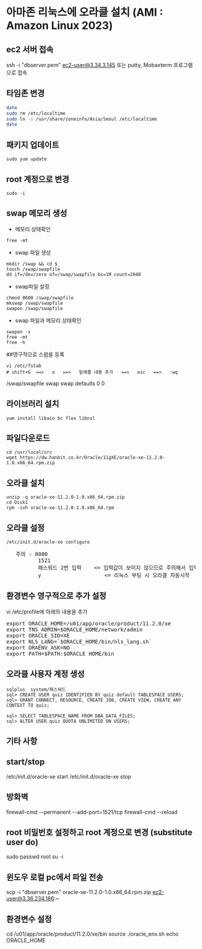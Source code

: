 아마존 리눅스에 오라클 설치  (AMI : Amazon Linux 2023)
======================================================

## ec2 서버 접속
ssh -i "dbserver.pem" ec2-user@3.34.3.145
또는 putty, Mobaxterm 프로그램으로 접속

## 타임존 변경
```sh
date
sudo rm /etc/localtime
sudo ln -s /usr/share/zoneinfo/Asia/Seoul /etc/localtime
date
```

## 패키지 업데이트
```
sudo yum update
```

##  root 계정으로 변경
```
sudo -i
```

## swap 메모리 생성

- 메모리 상태확인
``` 
free -mt
```

- swap 파일 생성
```
mkdir /swap && cd $_
touch /swap/swapfile
dd if=/dev/zero of=/swap/swapfile bs=1M count=2048
```

- swap파일 설정
```
chmod 0600 /swap/swapfile
mkswap /swap/swapfile
swapon /swap/swapfile
```

- swap 파일과 메모리 상태확인
```
swapon -s
free -mt
free -h
```

##영구적으로 스왑을 등록
```
vi /etc/fstab   
# shift+G  ==>   o   ==>   밑에줄 내용 추가   ==>   esc   ==>   :wq
```
  /swap/swapfile swap swap defaults 0 0

## 라이브러리 설치
```
yum install libaio bc flex libnsl
```

## 파일다운로드
```
cd /usr/local/src
wget https://dw.hanbit.co.kr/Oracle/11gXE/oracle-xe-11.2.0-1.0.x86_64.rpm.zip
```

## 오라클 설치
```
unzip -q oracle-xe-11.2.0-1.0.x86_64.rpm.zip
cd Disk1
rpm -ivh oracle-xe-11.2.0-1.0.x86_64.rpm 
```

## 오라클 설정
```
/etc/init.d/oracle-xe configure
```
<pre>
   주의 : 8080
          1521       
          패스워드 2번 입력    <= 입력값이 보이지 않으므로 주의해서 입력(sys,system 관리자 계정의 패스워드)
          y                    <= 리눅스 부팅 시 오라클 자동시작
</pre>


## 환경변수 영구적으로 추가 설정
vi /etc/profile에 아래의 내용을 추가
<pre>
export ORACLE_HOME=/u01/app/oracle/product/11.2.0/xe
export TNS_ADMIN=$ORACLE_HOME/network/admin
export ORACLE_SID=XE
export NLS_LANG=`$ORACLE_HOME/bin/nls_lang.sh`
export ORAENV_ASK=NO
export PATH=$PATH:$ORACLE_HOME/bin
</pre>

## 오라클 사용자 계정 생성

```
sqlplus  system/패스워드
sql> CREATE USER quiz IDENTIFIED BY quiz default TABLESPACE USERS;
sql> GRANT CONNECT, RESOURCE, CREATE JOB, CREATE VIEW, CREATE ANY CONTEXT TO quiz;

sql> SELECT TABLESPACE_NAME FROM DBA_DATA_FILES;
sql> ALTER USER quiz QUOTA UNLIMITED ON USERS;
```

기타 사항
----------------------------------------------
## start/stop
/etc/init.d/oracle-xe start
/etc/init.d/oracle-xe stop


## 방화벽
firewall-cmd --permanent --add-port=1521/tcp
firewall-cmd --reload

## root 비밀번호 설정하고 root 계정으로 변경 (substitute user do)
sudo passwd root
su -i     


## 윈도우 로컬 pc에서 파일 전송
scp -i "dbserver.pem" oracle-xe-11.2.0-1.0.x86_64.rpm.zip  ec2-user@3.36.234.186:~


## 환경변수 설정
cd /u01/app/oracle/product/11.2.0/xe/bin
source ./oracle_env.sh
echo ORACLE_HOME


